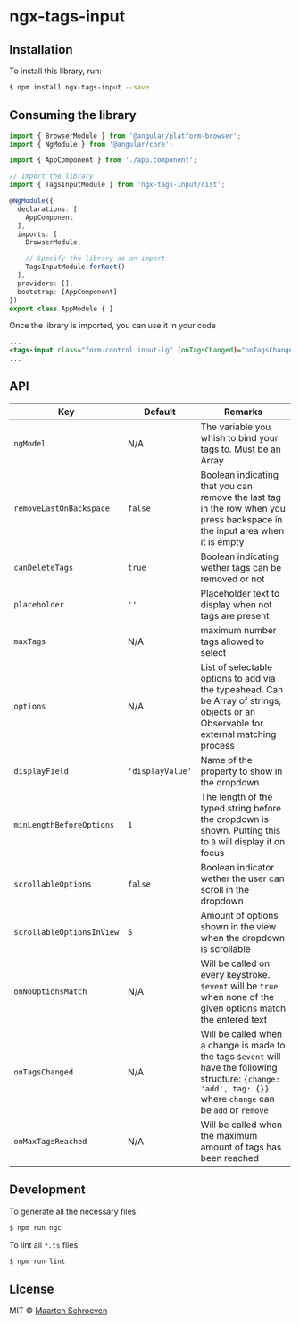 # ngx-tags-input

## Installation

To install this library, run:

```bash
$ npm install ngx-tags-input --save
```

## Consuming the library

```typescript
import { BrowserModule } from '@angular/platform-browser';
import { NgModule } from '@angular/core';

import { AppComponent } from './app.component';

// Import the library
import { TagsInputModule } from 'ngx-tags-input/dist';

@NgModule({
  declarations: [
    AppComponent
  ],
  imports: [
    BrowserModule,

    // Specify the library as an import
    TagsInputModule.forRoot()
  ],
  providers: [],
  bootstrap: [AppComponent]
})
export class AppModule { }
```

Once the library is imported, you can use it in your code

```xml
...
<tags-input class="form-control input-lg" (onTagsChanged)="onTagsChanged($event)" [removeLastOnBackspace]="removeLastOnBackspace" [(ngModel)]="tags" name="tags"></tags-input>
...
```

## API
| Key     | Default | Remarks |
|------   |------|------|
| `ngModel` |N/A|The variable you whish to bind your tags to. Must be an Array|
| `removeLastOnBackspace` |`false`|Boolean indicating that you can remove the last tag in the row when you press backspace in the input area when it is empty |
| `canDeleteTags` |`true`| Boolean indicating wether tags can be removed or not |
| `placeholder` |`''`| Placeholder text to display when not tags are present |
| `maxTags` |N/A| maximum number tags allowed to select |
| `options` |N/A| List of selectable options to add via the typeahead. Can be Array of strings, objects or an Observable for external matching process |
| `displayField` |`'displayValue'`| Name of the property to show in the dropdown |
|`minLengthBeforeOptions`|`1`| The length of the typed string before the dropdown is shown. Putting this to `0` will display it on focus |
|`scrollableOptions`|`false`| Boolean indicator wether the user can scroll in the dropdown |
|`scrollableOptionsInView`|`5`| Amount of options shown in the view when the dropdown is scrollable |
| `onNoOptionsMatch` |N/A| Will be called on every keystroke. `$event` will be `true` when none of the given options match the entered text |
| `onTagsChanged` |N/A|Will be called when a change is made to the tags `$event` will have the following structure: `{change: 'add', tag: {}}` where `change` can be `add` or `remove`|
| `onMaxTagsReached` |N/A|Will be called when the maximum amount of tags has been reached|

## Development

To generate all the necessary files:

```bash
$ npm run ngc
```

To lint all `*.ts` files:

```bash
$ npm run lint
```

## License

MIT © [Maarten Schroeven](maarten@sonaryr.be)
